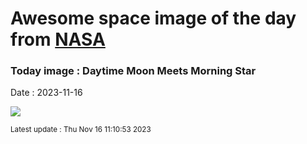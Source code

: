 
# Awesome space image of the day from [NASA](https://api.nasa.gov/)

### Today image : Daytime Moon Meets Morning Star
Date : 2023-11-16

![](https://apod.nasa.gov/apod/image/2311/Katarzyna20_1024.jpg)

<small>Latest update : Thu Nov 16 11:10:53 2023</small>
        